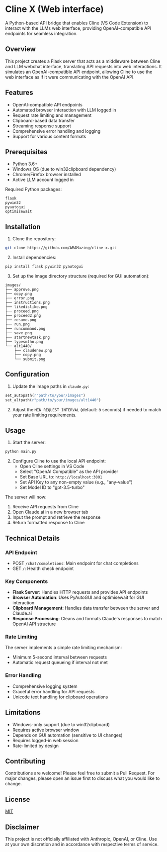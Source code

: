 # Cline X (Web interface)

A Python-based API bridge that enables Cline (VS Code Extension) to interact with the LLMs web interface, providing OpenAI-compatible API endpoints for seamless integration.

## Overview

This project creates a Flask server that acts as a middleware between Cline and LLM webchat interface, translating API requests into web interactions. It simulates an OpenAI-compatible API endpoint, allowing Cline to use the web interface as if it were communicating with the OpenAI API.

## Features

- OpenAI-compatible API endpoints
- Automated browser interaction with LLM logged in
- Request rate limiting and management
- Clipboard-based data transfer
- Streaming response support
- Comprehensive error handling and logging
- Support for various content formats

## Prerequisites

- Python 3.6+
- Windows OS (due to win32clipboard dependency)
- Chrome/Firefox browser installed
- Active LLM account logged in

Required Python packages:
```
flask
pywin32
pyautogui
optimisewait
```

## Installation

1. Clone the repository:
```bash
git clone https://github.com/AMAMazing/cline-x.git
```

2. Install dependencies:
```bash
pip install flask pywin32 pyautogui
```

3. Set up the image directory structure (required for GUI automation):
```
images/
├── approve.png
├── copy.png
├── error.png
├── instructions.png
├── likedislike.png
├── proceed.png
├── proceed2.png
├── resume.png
├── run.png
├── runcommand.png
├── save.png
├── startnewtask.png
├── typesmthn.png
└── alt1440/
    ├── claudenew.png
    ├── copy.png
    └── submit.png
```

## Configuration

1. Update the image paths in `claude.py`:
```python
set_autopath(r"path/to/your/images")
set_altpath(r"path/to/your/images/alt1440")
```

2. Adjust the `MIN_REQUEST_INTERVAL` (default: 5 seconds) if needed to match your rate limiting requirements.

## Usage

1. Start the server:
```bash
python main.py
```

2. Configure Cline to use the local API endpoint:
   - Open Cline settings in VS Code
   - Select "OpenAI Compatible" as the API provider
   - Set Base URL to: `http://localhost:3001`
   - Set API Key to any non-empty value (e.g., "any-value")
   - Set Model ID to "gpt-3.5-turbo"


The server will now:
1. Receive API requests from Cline
2. Open Claude.ai in a new browser tab
3. Input the prompt and retrieve the response
4. Return formatted response to Cline

## Technical Details

### API Endpoint

- POST `/chat/completions`: Main endpoint for chat completions
- GET `/`: Health check endpoint

### Key Components

- **Flask Server**: Handles HTTP requests and provides API endpoints
- **Browser Automation**: Uses PyAutoGUI and optimisewait for GUI interaction
- **Clipboard Management**: Handles data transfer between the server and Claude.ai
- **Response Processing**: Cleans and formats Claude's responses to match OpenAI API structure

### Rate Limiting

The server implements a simple rate limiting mechanism:
- Minimum 5-second interval between requests
- Automatic request queueing if interval not met

### Error Handling

- Comprehensive logging system
- Graceful error handling for API requests
- Unicode text handling for clipboard operations

## Limitations

- Windows-only support (due to win32clipboard)
- Requires active browser window
- Depends on GUI automation (sensitive to UI changes)
- Requires logged-in web session
- Rate-limited by design

## Contributing

Contributions are welcome! Please feel free to submit a Pull Request. For major changes, please open an issue first to discuss what you would like to change.

## License

[MIT](LICENSE)

## Disclaimer

This project is not officially affiliated with Anthropic, OpenAI, or Cline. Use at your own discretion and in accordance with respective terms of service.
